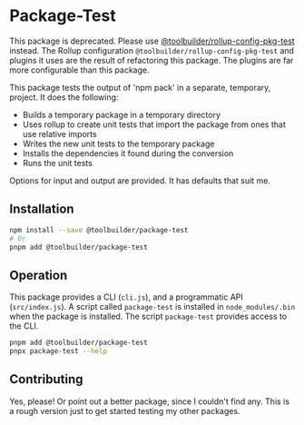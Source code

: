 # Package-Test

This package is deprecated. Please use [@toolbuilder/rollup-config-pkg-test](https://github.com/toolbuilder/rollup-config-pkgtest) instead. The Rollup configuration `@toolbuilder/rollup-config-pkg-test` and plugins it uses are  the result of refactoring this package. The plugins are far more configurable than this package.

This package tests the output of 'npm pack' in a separate, temporary, project. It does the following:

* Builds a temporary package in a temporary directory
* Uses rollup to create unit tests that import the package from ones that use relative imports
* Writes the new unit tests to the temporary package
* Installs the dependencies it found during the conversion
* Runs the unit tests

Options for input and output are provided. It has defaults that suit me.

## Installation

```bash
npm install --save @toolbuilder/package-test
# Or
pnpm add @toolbuilder/package-test
```

## Operation

This package provides a CLI (`cli.js`), and a programmatic API (`src/index.js`). A script called `package-test` is installed in `node_modules/.bin` when the package is installed. The script `package-test` provides access to the CLI.

```bash
pnpm add @toolbuilder/package-test
pnpx package-test --help
```

## Contributing

Yes, please! Or point out a better package, since I couldn't find any. This is a rough version just to get started testing my other packages.
